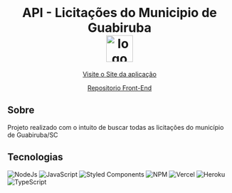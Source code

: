<br />
<h1 align="center">
    API - Licitações do Municipio de Guabiruba
    <br/>
  <img src="https://static.fecam.net.br/thumbs/248/1103927_resample_fixo_500_500.png" alt="logo" width="60px" align="center" />
  </h1>

<p align="center"><a  href="https://licitacoes-guabiruba.vercel.app/" target="_blank" >Visite o Site da aplicação</a></p>
<p align="center"><a  href="https://github.com/VitorIMuller/licitacoesGuabiruba" target="_blank" >Repositorio Front-End</a></p>

## Sobre

<p>Projeto realizado com o intuito de buscar todas as licitações do município de Guabiruba/SC</p>

## Tecnologias

![NodeJs](https://img.shields.io/badge/node.js-6DA55F?style=for-the-badge&logo=node.js&logoColor=white)
![JavaScript](https://img.shields.io/badge/javascript-%23323330.svg?style=for-the-badge&logo=javascript&logoColor=%23F7DF1E)
![Styled Components](https://img.shields.io/badge/styled--components-DB7093?style=for-the-badge&logo=styled-components&logoColor=white)
![NPM](https://img.shields.io/badge/npm-CB3837?style=for-the-badge&logo=npm&logoColor=white)
![Vercel](https://img.shields.io/badge/Vercel-000000?style=for-the-badge&logo=vercel&logoColor=white)
![Heroku](https://img.shields.io/badge/Heroku-430098?style=for-the-badge&logo=heroku&logoColor=white)
![TypeScript](https://img.shields.io/badge/typescript-%23007ACC.svg?style=for-the-badge&logo=typescript&logoColor=white)
